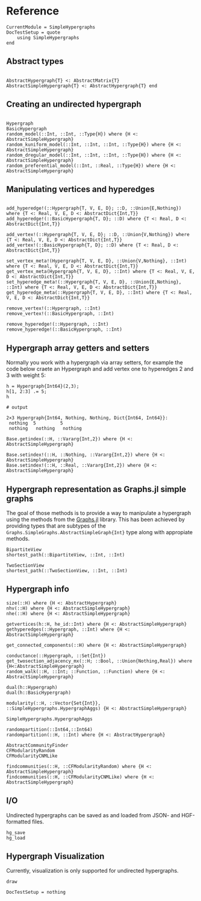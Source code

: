 Reference
=========

```@meta
CurrentModule = SimpleHypergraphs
DocTestSetup = quote
    using SimpleHypergraphs
end
```

Abstract types
---------------------

```@docs

AbstractHypergraph{T} <: AbstractMatrix{T}
AbstractSimpleHypergraph{T} <: AbstractHypergraph{T} end
```

Creating an undirected hypergraph
---------------------

```@docs

Hypergraph
BasicHypergraph
random_model(::Int, ::Int, ::Type{H}) where {H <: AbstractSimpleHypergraph}
random_kuniform_model(::Int, ::Int, ::Int, ::Type{H}) where {H <: AbstractSimpleHypergraph}
random_dregular_model(::Int, ::Int, ::Int, ::Type{H}) where {H <: AbstractSimpleHypergraph}
random_preferential_model(::Int, ::Real, ::Type{H}) where {H <: AbstractSimpleHypergraph}
```

Manipulating vertices and hyperedges
------------------------------------
```@docs

add_hyperedge!(::Hypergraph{T, V, E, D}; ::D, ::Union{E,Nothing}) where {T <: Real, V, E, D <: AbstractDict{Int,T}}
add_hyperedge!(::BasicHypergraph{T, D}; ::D) where {T <: Real, D <: AbstractDict{Int,T}}

add_vertex!(::Hypergraph{T, V, E, D}; ::D, ::Union{V,Nothing}) where {T <: Real, V, E, D <: AbstractDict{Int,T}}
add_vertex!(::BasicHypergraph{T, D}; ::D) where {T <: Real, D <: AbstractDict{Int,T}}

set_vertex_meta!(Hypergraph{T, V, E, D}, ::Union{V,Nothing}, ::Int) where {T <: Real, V, E, D <: AbstractDict{Int,T}}
get_vertex_meta(Hypergraph{T, V, E, D}, ::Int) where {T <: Real, V, E, D <: AbstractDict{Int,T}}
set_hyperedge_meta!(::Hypergraph{T, V, E, D}, ::Union{E,Nothing}, ::Int) where {T <: Real, V, E, D <: AbstractDict{Int,T}}
get_hyperedge_meta(::Hypergraph{T, V, E, D}, ::Int) where {T <: Real, V, E, D <: AbstractDict{Int,T}}

remove_vertex!(::Hypergraph, ::Int)
remove_vertex!(::BasicHypergraph, ::Int)

remove_hyperedge!(::Hypergraph, ::Int)
remove_hyperedge!(::BasicHypergraph, ::Int)
```

Hypergraph array getters and setters
------------------------------------

Normally you work with a hypergraph via array setters, for example the code below craete an Hypergraph and add vertex one to hyperedges 2 and 3 with weight 5:
```jldoctest
h = Hypergraph{Int64}(2,3);
h[1, 2:3] .= 5;
h

# output

2×3 Hypergraph{Int64, Nothing, Nothing, Dict{Int64, Int64}}:
 nothing  5         5
 nothing   nothing   nothing
```

```@docs
Base.getindex(::H, ::Vararg{Int,2}) where {H <: AbstractSimpleHypergraph}

Base.setindex!(::H, ::Nothing, ::Vararg{Int,2}) where {H <: AbstractSimpleHypergraph}
Base.setindex!(::H, ::Real, ::Vararg{Int,2}) where {H <: AbstractSimpleHypergraph}
```

Hypergraph representation as Graphs.jl simple graphs
-------------------------------------------------------

The goal of those methods is to provide a way to manipulate a hypergraph using
the methods from the [Graphs.jl](https://github.com/JuliaGraphs/Graphs.jl) library.
This has been achieved by providing types that are subtypes of the
`Graphs.SimpleGraphs.AbstractSimpleGraph{Int}` type along with appropiate methods.

```@docs
BipartiteView
shortest_path(::BipartiteView, ::Int, ::Int)

TwoSectionView
shortest_path(::TwoSectionView, ::Int, ::Int)
```

Hypergraph info
---------------
```@docs
size(::H) where {H <: AbstractHypergraph}
nhv(::H) where {H <: AbstractSimpleHypergraph}
nhe(::H) where {H <: AbstractSimpleHypergraph}

getvertices(h::H, he_id::Int) where {H <: AbstractSimpleHypergraph}
gethyperedges(::Hypergraph, ::Int) where {H <: AbstractSimpleHypergraph}

get_connected_components(::H) where {H <: AbstractSimpleHypergraph}

conductance(::Hypergraph, ::Set{Int})
get_twosection_adjacency_mx(::H; ::Bool, ::Union{Nothing,Real}) where {H<:AbstractSimpleHypergraph}
random_walk(::H, ::Int; ::Function, ::Function) where {H <: AbstractSimpleHypergraph}

dual(h::Hypergraph)
dual(h::BasicHypergraph)

modularity(::H, ::Vector{Set{Int}}, ::SimpleHypergraphs.HypergraphAggs) {H <: AbstractSimpleHypergraph}

SimpleHypergraphs.HypergraphAggs

randompartition(::Int64,::Int64)
randompartition(::H, ::Int) where {H <: AbstractHypergraph}

AbstractCommunityFinder
CFModularityRandom
CFModularityCNMLike

findcommunities(::H, ::CFModularityRandom) where {H <: AbstractSimpleHypergraph}
findcommunities(::H, ::CFModularityCNMLike) where {H <: AbstractSimpleHypergraph}
```

I/O
---

Undirected hypergraphs can be saved as and loaded from JSON- and HGF-formatted files.

```@docs
hg_save
hg_load
```

Hypergraph Visualization
------------------------

Currently, visualization is only supported for undirected hypergraphs.

```@docs
draw
```

```@meta
DocTestSetup = nothing
```

